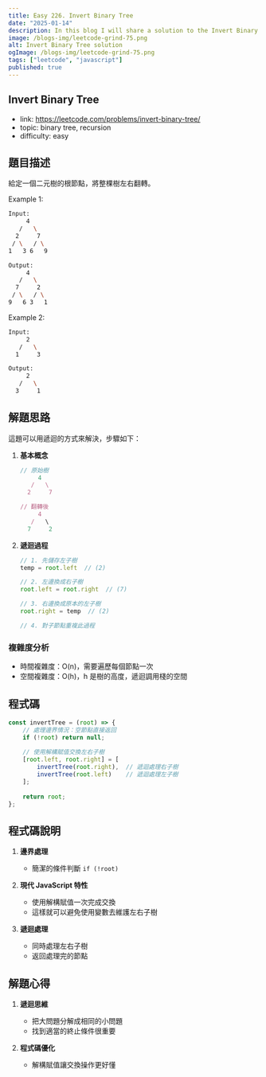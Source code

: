 ```yaml
---
title: Easy 226. Invert Binary Tree
date: "2025-01-14"
description: In this blog I will share a solution to the Invert Binary Tree problem.
image: /blogs-img/leetcode-grind-75.png
alt: Invert Binary Tree solution
ogImage: /blogs-img/leetcode-grind-75.png
tags: ["leetcode", "javascript"]
published: true
---
```


## Invert Binary Tree

- link: https://leetcode.com/problems/invert-binary-tree/
- topic: binary tree, recursion
- difficulty: easy

## 題目描述

給定一個二元樹的根節點，將整棵樹左右翻轉。

Example 1:

```bash
Input:
     4
   /   \
  2     7
 / \   / \
1   3 6   9

Output:
     4
   /   \
  7     2
 / \   / \
9   6 3   1
```

Example 2:

```bash
Input:
     2
   /   \
  1     3

Output:
     2
   /   \
  3     1
```

## 解題思路

這題可以用遞迴的方式來解決，步驟如下：

1. **基本概念**

   ```javascript
   // 原始樹
        4
      /   \
     2     7
   
   // 翻轉後
        4
      /   \
     7     2
   ```

2. **遞迴過程**

   ```javascript
   // 1. 先儲存左子樹
   temp = root.left  // (2)
   
   // 2. 左邊換成右子樹
   root.left = root.right  // (7)
   
   // 3. 右邊換成原本的左子樹
   root.right = temp  // (2)
   
   // 4. 對子節點重複此過程
   ```

### 複雜度分析

- 時間複雜度：O(n)，需要遍歷每個節點一次
- 空間複雜度：O(h)，h 是樹的高度，遞迴調用棧的空間

## 程式碼

```javascript
const invertTree = (root) => {
    // 處理邊界情況：空節點直接返回
    if (!root) return null;
    
    // 使用解構賦值交換左右子樹
    [root.left, root.right] = [
        invertTree(root.right),  // 遞迴處理右子樹
        invertTree(root.left)    // 遞迴處理左子樹
    ];
    
    return root;
};
```

## 程式碼說明

1. **邊界處理**
   - 簡潔的條件判斷 `if (!root)`

2. **現代 JavaScript 特性**
   - 使用解構賦值一次完成交換
   - 這樣就可以避免使用變數去維護左右子樹

3. **遞迴處理**
   - 同時處理左右子樹
   - 返回處理完的節點

## 解題心得

1. **遞迴思維**
   - 把大問題分解成相同的小問題
   - 找到適當的終止條件很重要

2. **程式碼優化**
   - 解構賦值讓交換操作更好懂

